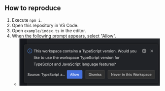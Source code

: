 ## How to reproduce

1. Execute `npm i`.
1. Open this repository in VS Code.
1. Open `example/index.ts` in the editor.
1. When the following prompt appears, select "Allow".
    - ![This workspace contains a TypeScript version. Would you like to use the workspace TypeScript version for TypeScript and JavaScript language features?](docs/switch-workspace-tsdk-prompt.png)
